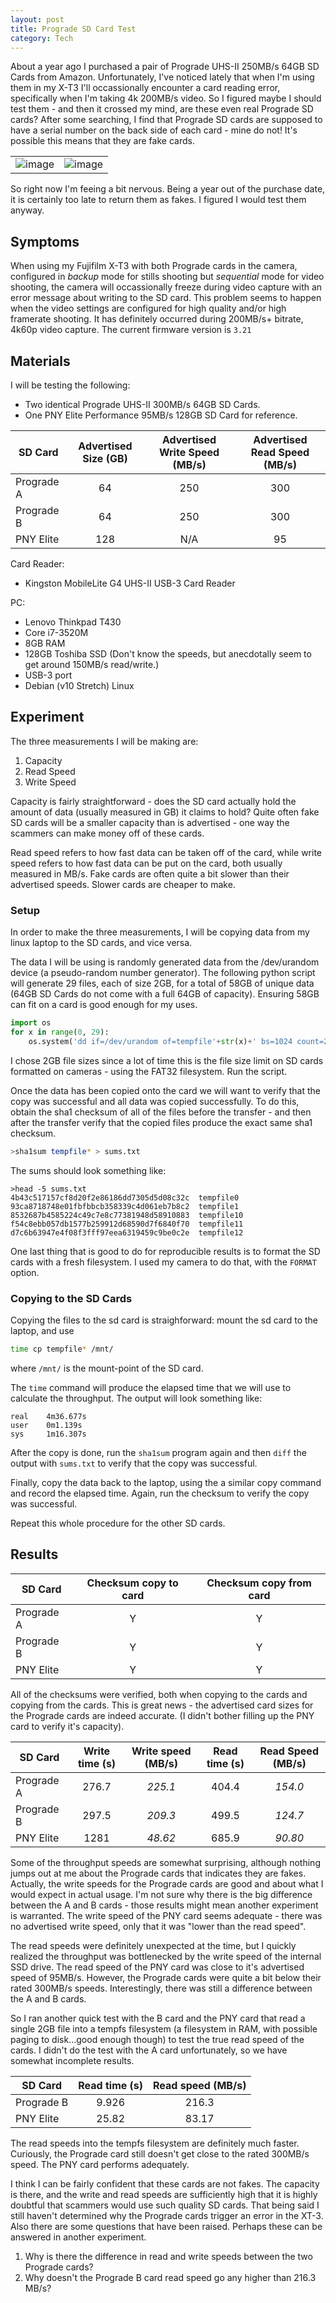 ```yaml
---
layout: post
title: Prograde SD Card Test
category: Tech
---
```


About a year ago I purchased a pair of Prograde UHS-II 250MB/s 64GB SD Cards from Amazon.  Unfortunately, I've noticed lately that when I'm using them in my X-T3 I'll occassionally encounter a card reading error, specifically when I'm taking 4k 200MB/s video.  So I figured maybe I should test them - and then it crossed my mind, are these even real Prograde SD cards?  After some searching, I find that Prograde SD cards are supposed to have a serial number on the back side of each card - mine do not!  It's possible this means that they are fake cards.

|  |  |
|--|--|
|![image](/images/20200930_220006.jpg)|![image](/images/20200930_215949.jpg)|

So right now I'm feeing a bit nervous.  Being a year out of the purchase date, it is certainly too late to return them as fakes.  I figured I would test them anyway.

## Symptoms

When using my Fujifilm X-T3 with both Prograde cards in the camera, configured in _backup_ mode for stills shooting but _sequential_ mode for video shooting, the camera will occassionally freeze during video capture with an error message about writing to the SD card.  This problem seems to happen when the video settings are configured for high quality and/or high framerate shooting.  It has definitely occurred during 200MB/s+ bitrate, 4k60p video capture.  The current firmware version is `3.21`

## Materials

I will be testing the following:
* Two identical Prograde UHS-II 300MB/s 64GB SD Cards.
* One PNY Elite Performance 95MB/s 128GB SD Card for reference.

| SD Card     | Advertised Size (GB) | Advertised Write Speed (MB/s) | Advertised Read Speed (MB/s) |
| ----------- |:--------------------:|:-----------------------------:|:----------------------------:|
| Prograde A  | 64                   | 250                           | 300                          |
| Prograde B  | 64                   | 250                           | 300                          |
| PNY Elite   | 128                  | N/A                           | 95                           |

Card Reader: 
* Kingston MobileLite G4 UHS-II USB-3 Card Reader

PC: 
* Lenovo Thinkpad T430
* Core i7-3520M
* 8GB RAM
* 128GB Toshiba SSD (Don't know the speeds, but anecdotally seem to get around 150MB/s read/write.)
* USB-3 port
* Debian (v10 Stretch) Linux

## Experiment

The three measurements I will be making are:
1. Capacity
1. Read Speed
1. Write Speed

Capacity is fairly straightforward - does the SD card actually hold the amount of data (usually measured in GB) it claims to hold?  Quite often fake SD cards will be a smaller capacity than is advertised - one way the scammers can make money off of these cards.

Read speed refers to how fast data can be taken off of the card, while write speed refers to how fast data can be put on the card, both usually measured in MB/s.  Fake cards are often quite a bit slower than their advertised speeds.  Slower cards are cheaper to make.

### Setup

In order to make the three measurements, I will be copying data from my linux laptop to the SD cards, and vice versa.

The data I will be using is randomly generated data from the /dev/urandom device (a pseudo-random number generator).  The following python script will generate 29 files, each of size 2GB, for a total of 58GB of unique data (64GB SD Cards do not come with a full 64GB of capacity).  Ensuring 58GB can fit on a card is good enough for my uses.

```python
import os
for x in range(0, 29):
    os.system('dd if=/dev/urandom of=tempfile'+str(x)+' bs=1024 count=2097152')
```

I chose 2GB file sizes since a lot of time this is the file size limit on SD cards formatted on cameras - using the FAT32 filesystem.  Run the script.

Once the data has been copied onto the card we will want to verify that the copy was successful and all data was copied successfully.  To do this, obtain the sha1 checksum of all of the files before the transfer - and then after the transfer verify that the copied files produce the exact same sha1 checksum.

```bash
>sha1sum tempfile* > sums.txt
```

The sums should look something like:

```
>head -5 sums.txt
4b43c517157cf8d20f2e86186dd7305d5d08c32c  tempfile0
93ca8718748e01fbfbbcb358339c4d061eb7b8c2  tempfile1
8532687b4585224c49c7e8c77381948d58910883  tempfile10
f54c8ebb057db1577b259912d68590d7f6840f70  tempfile11
d7c6b63947e4f08f3fff97eea6319459c9be0c2e  tempfile12
```

One last thing that is good to do for reproducible results is to format the SD cards with a fresh filesystem.  I used my camera to do that, with the `FORMAT` option.

### Copying to the SD Cards

Copying the files to the sd card is straighforward: mount the sd card to the laptop, and use

```bash
time cp tempfile* /mnt/
```

where `/mnt/` is the mount-point of the SD card.

The `time` command will produce the elapsed time that we will use to calculate the throughput.  The output will look something like:

```
real    4m36.677s
user    0m1.139s
sys     1m16.307s
```

After the copy is done, run the `sha1sum` program again and then `diff` the output with `sums.txt` to verify that the copy was successful.

Finally, copy the data back to the laptop, using the a similar copy command and record the elapsed time.  Again, run the checksum to verify the copy was successful.

Repeat this whole procedure for the other SD cards.

## Results

| SD Card    | Checksum copy to card | Checksum copy from card |
| ---------- |:---------------------:|:-----------------------:|
| Prograde A | Y | Y |
| Prograde B | Y | Y |
| PNY Elite  | Y | Y |

All of the checksums were verified, both when copying to the cards and copying from the cards.  This is great news - the advertised card sizes for the Prograde cards are indeed accurate.  (I didn't bother filling up the PNY card to verify it's capacity).

| SD Card    | Write time (s)| Write speed (MB/s) | Read time (s) | Read Speed (MB/s) |
| ---------- |:-------------:|:------------------:|:-------------:|:-----------------:|
| Prograde A | 276.7         | *225.1*            | 404.4         | *154.0*           |
| Prograde B | 297.5         | *209.3*            | 499.5         | *124.7*           |
| PNY Elite  | 1281          | *48.62*            | 685.9         | *90.80*           |

Some of the throughput speeds are somewhat surprising, although nothing jumps out at me about the Prograde cards that indicates they are fakes.  Actually, the write speeds for the Prograde cards are good and about what I would expect in actual usage.  I'm not sure why there is the big difference between the A and B cards - those results might mean another experiment is warranted.  The write speed of the PNY card seems adequate - there was no advertised write speed, only that it was "lower than the read speed".

The read speeds were definitely unexpected at the time, but I quickly realized the throughput was bottlenecked by the write speed of the internal SSD drive.  The read speed of the PNY card was close to it's advertised speed of 95MB/s.  However, the Prograde cards were quite a bit below their rated 300MB/s speeds.  Interestingly, there was still a difference between the A and B cards.

So I ran another quick test with the B card and the PNY card that read a single 2GB file into a tempfs filesystem (a filesystem in RAM, with possible paging to disk...good enough though) to test the true read speed of the cards.  I didn't do the test with the A card unfortunately, so we have somewhat incomplete results.

| SD Card    | Read time (s) | Read speed (MB/s) |
| ---------- |:-------------:|:-----------------:|
| Prograde B | 9.926         | 216.3             |
| PNY Elite  | 25.82         | 83.17             |

The read speeds into the tempfs filesystem are definitely much faster.  Curiously, the Prograde card still doesn't get close to the rated 300MB/s speed.  The PNY card performs adequately.

I think I can be fairly confident that these cards are not fakes.  The capacity is there, and the write and read speeds are sufficiently high that it is highly doubtful that scammers would use such quality SD cards.  That being said I still haven't determined why the Prograde cards trigger an error in the XT-3.  Also there are some questions that have been raised.  Perhaps these can be answered in another experiment.

1. Why is there the difference in read and write speeds between the two Prograde cards?
1. Why doesn't the Prograde B card read speed go any higher than 216.3 MB/s?
